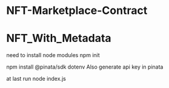 # NFT-Marketplace-Contract
# NFT_With_Metadata
need to install node modules 
npm init

npm install @pinata/sdk dotenv
Also generate api key in pinata

at last run 
node index.js
